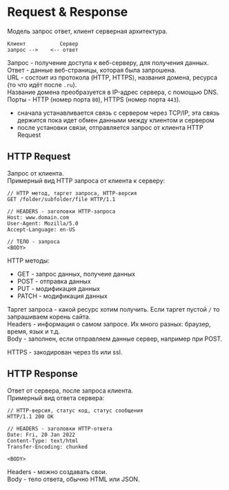 # Request & Response
Модель запрос ответ, клиент серверная архитектура.

    Клиент           Сервер
    запрос -->    <-- ответ

Запрос - получение доступа к веб-серверу, для получения данных.  
Ответ - данные веб-страницы, которая была запрошена.  
URL - состоит из протокола (HTTP, HTTPS), названия домена, ресурса (то что идёт после `.ru`).  
Название домена преобразуется в IP-адрес сервера, с помощью DNS.  
Порты - HTTP (номер порта `80`), HTTPS (номер порта `443`).  

- сначала устанавливается связь с сервером через TCP/IP, эта связь держится пока идет обмен данными между клиентом и сервером
- после установки связи, отправляется запрос от клиента HTTP Request

## HTTP Request
Запрос от клиента.  
Примерный вид HTTP запроса от клиента к серверу:

    // HTTP метод, таргет запроса, HTTP-версия
    GET /folder/subfolder/file HTTP/1.1

    // HEADERS - заголовки HTTP-запроса
    Host: www.domain.com
    User-Agent: Mozilla/5.0
    Accept-Language: en-US

    // ТЕЛО - запроса
    <BODY>

HTTP методы:
- GET   - запрос данных, получеие данных
- POST  - отправка данных
- PUT   - модификация данных
- PATCH - модификация данных

Таргет запроса - какой ресурс хотим получить. Если таргет пустой `/` то запрашиваем корень сайта.  
Headers        - информация о самом запросе. Их много разных: браузер, время, язык и т.д.  
Body           - заполнен, если отправляем данные сервер, например при POST.

HTTPS - закодирован через tls или ssl.

## HTTP Response
Ответ от сервера, после запроса клиента.  
Примерный вид ответа сервера:

    // HTTP-версия, статус код, статус сообщения
    HTTP/1.1 200 OK

    // HEADERS - заголовки HTTP-ответа
    Date: Fri, 20 Jan 2022
    Content-Type: text/html
    Transfer-Encoding: chunked

    <BODY>

Headers - можно создавать свои.  
Body - тело ответа, обычно HTML или JSON.
